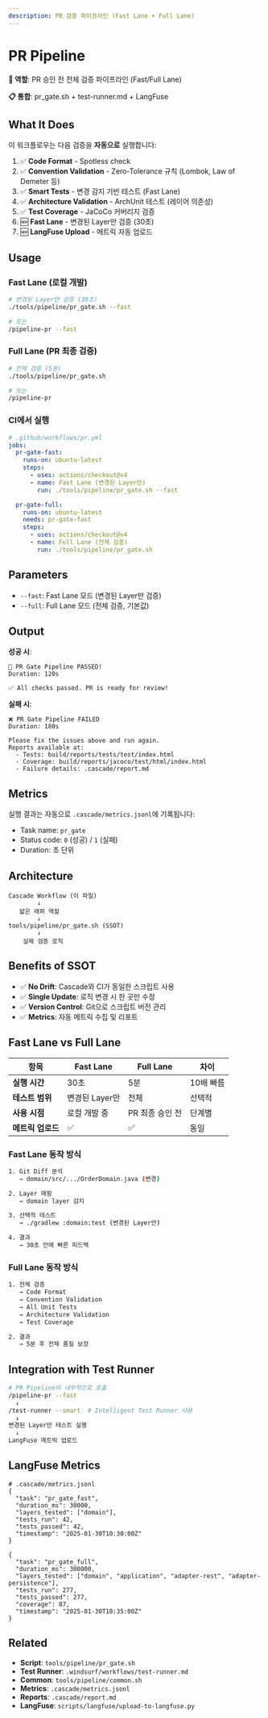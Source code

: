 ```yaml
---
description: PR 검증 파이프라인 (Fast Lane + Full Lane)
---
```


# PR Pipeline

**🎯 역할**: PR 승인 전 전체 검증 파이프라인 (Fast/Full Lane)

**📋 통합**: pr_gate.sh + test-runner.md + LangFuse

## What It Does

이 워크플로우는 다음 검증을 **자동으로** 실행합니다:

1. ✅ **Code Format** - Spotless check
2. ✅ **Convention Validation** - Zero-Tolerance 규칙 (Lombok, Law of Demeter 등)
3. ✅ **Smart Tests** - 변경 감지 기반 테스트 (Fast Lane)
4. ✅ **Architecture Validation** - ArchUnit 테스트 (레이어 의존성)
5. ✅ **Test Coverage** - JaCoCo 커버리지 검증
6. 🆕 **Fast Lane** - 변경된 Layer만 검증 (30초)
7. 🆕 **LangFuse Upload** - 메트릭 자동 업로드

## Usage

### Fast Lane (로컬 개발)

```bash
# 변경된 Layer만 검증 (30초)
./tools/pipeline/pr_gate.sh --fast

# 또는
/pipeline-pr --fast
```

### Full Lane (PR 최종 검증)

```bash
# 전체 검증 (5분)
./tools/pipeline/pr_gate.sh

# 또는
/pipeline-pr
```

### CI에서 실행

```yaml
# .github/workflows/pr.yml
jobs:
  pr-gate-fast:
    runs-on: ubuntu-latest
    steps:
      - uses: actions/checkout@v4
      - name: Fast Lane (변경된 Layer만)
        run: ./tools/pipeline/pr_gate.sh --fast

  pr-gate-full:
    runs-on: ubuntu-latest
    needs: pr-gate-fast
    steps:
      - uses: actions/checkout@v4
      - name: Full Lane (전체 검증)
        run: ./tools/pipeline/pr_gate.sh
```

## Parameters

- `--fast`: Fast Lane 모드 (변경된 Layer만 검증)
- `--full`: Full Lane 모드 (전체 검증, 기본값)

## Output

**성공 시**:
```
🎉 PR Gate Pipeline PASSED!
Duration: 120s

✅ All checks passed. PR is ready for review!
```

**실패 시**:
```
❌ PR Gate Pipeline FAILED
Duration: 180s

Please fix the issues above and run again.
Reports available at:
  - Tests: build/reports/tests/test/index.html
  - Coverage: build/reports/jacoco/test/html/index.html
  - Failure details: .cascade/report.md
```

## Metrics

실행 결과는 자동으로 `.cascade/metrics.jsonl`에 기록됩니다:
- Task name: `pr_gate`
- Status code: `0` (성공) / `1` (실패)
- Duration: 초 단위

## Architecture

```
Cascade Workflow (이 파일)
        ↓
   얇은 래퍼 역할
        ↓
tools/pipeline/pr_gate.sh (SSOT)
        ↓
    실제 검증 로직
```

## Benefits of SSOT

- ✅ **No Drift**: Cascade와 CI가 동일한 스크립트 사용
- ✅ **Single Update**: 로직 변경 시 한 곳만 수정
- ✅ **Version Control**: Git으로 스크립트 버전 관리
- ✅ **Metrics**: 자동 메트릭 수집 및 리포트

## Fast Lane vs Full Lane

| 항목 | Fast Lane | Full Lane | 차이 |
|------|-----------|-----------|------|
| **실행 시간** | 30초 | 5분 | 10배 빠름 |
| **테스트 범위** | 변경된 Layer만 | 전체 | 선택적 |
| **사용 시점** | 로컬 개발 중 | PR 최종 승인 전 | 단계별 |
| **메트릭 업로드** | ✅ | ✅ | 동일 |

### Fast Lane 동작 방식

```bash
1. Git Diff 분석
   → domain/src/.../OrderDomain.java (변경)

2. Layer 매핑
   → domain layer 감지

3. 선택적 테스트
   → ./gradlew :domain:test (변경된 Layer만)

4. 결과
   → 30초 안에 빠른 피드백
```

### Full Lane 동작 방식

```bash
1. 전체 검증
   → Code Format
   → Convention Validation
   → All Unit Tests
   → Architecture Validation
   → Test Coverage

2. 결과
   → 5분 후 전체 품질 보장
```

## Integration with Test Runner

```bash
# PR Pipeline이 내부적으로 호출
/pipeline-pr --fast
  ↓
/test-runner --smart  # Intelligent Test Runner 사용
  ↓
변경된 Layer만 테스트 실행
  ↓
LangFuse 메트릭 업로드
```

## LangFuse Metrics

```jsonl
# .cascade/metrics.jsonl
{
  "task": "pr_gate_fast",
  "duration_ms": 30000,
  "layers_tested": ["domain"],
  "tests_run": 42,
  "tests_passed": 42,
  "timestamp": "2025-01-30T10:30:00Z"
}

{
  "task": "pr_gate_full",
  "duration_ms": 300000,
  "layers_tested": ["domain", "application", "adapter-rest", "adapter-persistence"],
  "tests_run": 277,
  "tests_passed": 277,
  "coverage": 87,
  "timestamp": "2025-01-30T10:35:00Z"
}
```

## Related

- **Script**: `tools/pipeline/pr_gate.sh`
- **Test Runner**: `.windsurf/workflows/test-runner.md`
- **Common**: `tools/pipeline/common.sh`
- **Metrics**: `.cascade/metrics.jsonl`
- **Reports**: `.cascade/report.md`
- **LangFuse**: `scripts/langfuse/upload-to-langfuse.py`
